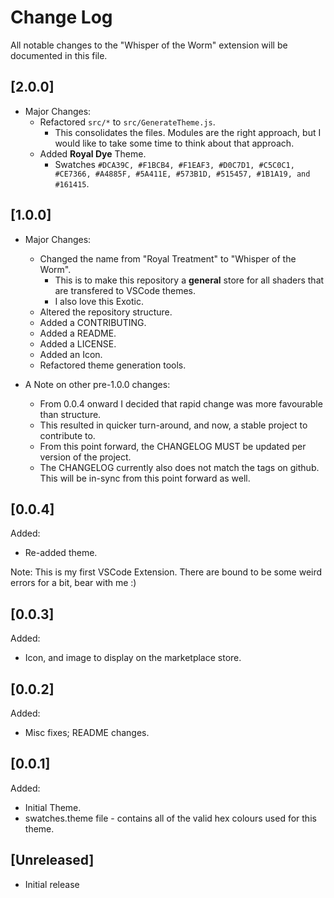 # Change Log

All notable changes to the "Whisper of the Worm" extension will be documented in this file.

## [2.0.0]
* Major Changes:
    * Refactored `src/*` to `src/GenerateTheme.js`.
        * This consolidates the files. Modules are the right approach, but I would like to take some time to think about that approach.
    * Added **Royal Dye** Theme.
        * Swatches `#DCA39C, #F1BCB4, #F1EAF3, #D0C7D1, #C5C0C1, #CE7366, #A4885F, #5A411E, #573B1D, #515457, #1B1A19, and #161415`.

## [1.0.0]
* Major Changes:
    * Changed the name from "Royal Treatment" to "Whisper of the Worm".
        * This is to make this repository a **general** store for all shaders that are transfered to VSCode themes.
        * I also love this Exotic.
    * Altered the repository structure.
    * Added a CONTRIBUTING.
    * Added a README.
    * Added a LICENSE.
    * Added an Icon.
    * Refactored theme generation tools.

* A Note on other pre-1.0.0 changes:
    * From 0.0.4 onward I decided that rapid change was more favourable than structure.
    * This resulted in quicker turn-around, and now, a stable project to contribute to.
    * From this point forward, the CHANGELOG MUST be updated per version of the project.
    * The CHANGELOG currently also does not match the tags on github. This will be in-sync from this point forward as well.

## [0.0.4]
Added:
* Re-added theme.

Note: This is my first VSCode Extension. There are bound to be some weird errors for a bit, bear with me :)

## [0.0.3]
Added:
* Icon, and image to display on the marketplace store.

## [0.0.2]
Added:
* Misc fixes; README changes.

## [0.0.1]
Added:
* Initial Theme.
* swatches.theme file - contains all of the valid hex colours used for this theme.

## [Unreleased]

- Initial release
